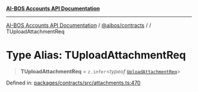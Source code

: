 [**AI-BOS Accounts API Documentation**](../../../README.md)

***

[AI-BOS Accounts API Documentation](../../../README.md) / [@aibos/contracts](../README.md) / [](../README.md) / TUploadAttachmentReq

# Type Alias: TUploadAttachmentReq

> **TUploadAttachmentReq** = `z.infer`\<*typeof* [`UploadAttachmentReq`](../variables/UploadAttachmentReq.md)\>

Defined in: [packages/contracts/src/attachments.ts:470](https://github.com/pohlai88/accounts/blob/48103fb36d28b2b9bfb33472b6de2f719773cde9/packages/contracts/src/attachments.ts#L470)

